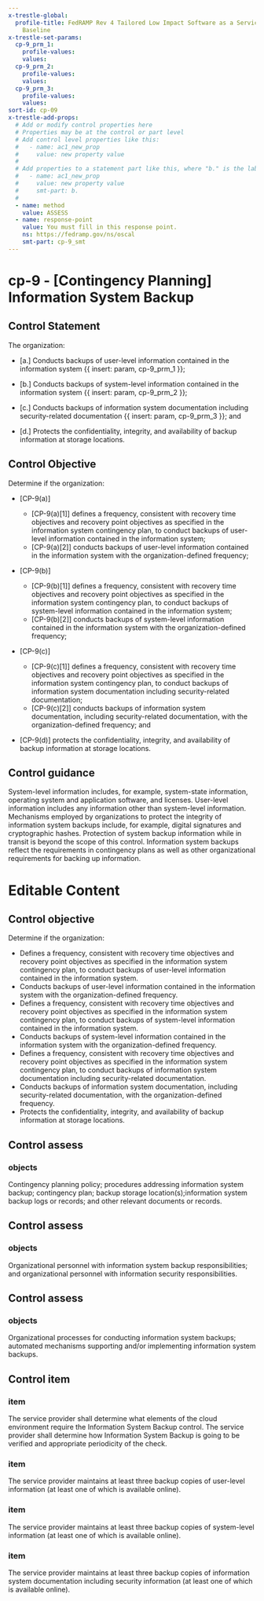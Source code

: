 ```yaml
---
x-trestle-global:
  profile-title: FedRAMP Rev 4 Tailored Low Impact Software as a Service (LI-SaaS)
    Baseline
x-trestle-set-params:
  cp-9_prm_1:
    profile-values:
    values:
  cp-9_prm_2:
    profile-values:
    values:
  cp-9_prm_3:
    profile-values:
    values:
sort-id: cp-09
x-trestle-add-props:
  # Add or modify control properties here
  # Properties may be at the control or part level
  # Add control level properties like this:
  #   - name: ac1_new_prop
  #     value: new property value
  #
  # Add properties to a statement part like this, where "b." is the label of the target statement part
  #   - name: ac1_new_prop
  #     value: new property value
  #     smt-part: b.
  #
  - name: method
    value: ASSESS
  - name: response-point
    value: You must fill in this response point.
    ns: https://fedramp.gov/ns/oscal
    smt-part: cp-9_smt
---
```


# cp-9 - \[Contingency Planning\] Information System Backup

## Control Statement

The organization:

- \[a.\] Conducts backups of user-level information contained in the information system {{ insert: param, cp-9_prm_1 }};

- \[b.\] Conducts backups of system-level information contained in the information system {{ insert: param, cp-9_prm_2 }};

- \[c.\] Conducts backups of information system documentation including security-related documentation {{ insert: param, cp-9_prm_3 }}; and

- \[d.\] Protects the confidentiality, integrity, and availability of backup information at storage locations.

## Control Objective

Determine if the organization:

- \[CP-9(a)\]

  - \[CP-9(a)[1]\] defines a frequency, consistent with recovery time objectives and recovery point objectives as specified in the information system contingency plan, to conduct backups of user-level information contained in the information system;
  - \[CP-9(a)[2]\] conducts backups of user-level information contained in the information system with the organization-defined frequency;

- \[CP-9(b)\]

  - \[CP-9(b)[1]\] defines a frequency, consistent with recovery time objectives and recovery point objectives as specified in the information system contingency plan, to conduct backups of system-level information contained in the information system;
  - \[CP-9(b)[2]\] conducts backups of system-level information contained in the information system with the organization-defined frequency;

- \[CP-9(c)\]

  - \[CP-9(c)[1]\] defines a frequency, consistent with recovery time objectives and recovery point objectives as specified in the information system contingency plan, to conduct backups of information system documentation including security-related documentation;
  - \[CP-9(c)[2]\] conducts backups of information system documentation, including security-related documentation, with the organization-defined frequency; and

- \[CP-9(d)\] protects the confidentiality, integrity, and availability of backup information at storage locations.

## Control guidance

System-level information includes, for example, system-state information, operating system and application software, and licenses. User-level information includes any information other than system-level information. Mechanisms employed by organizations to protect the integrity of information system backups include, for example, digital signatures and cryptographic hashes. Protection of system backup information while in transit is beyond the scope of this control. Information system backups reflect the requirements in contingency plans as well as other organizational requirements for backing up information.

# Editable Content

<!-- Make additions and edits below -->
<!-- The above represents the contents of the control as received by the profile, prior to additions. -->
<!-- If the profile makes additions to the control, they will appear below. -->
<!-- The above markdown may not be edited but you may edit the content below, and/or introduce new additions to be made by the profile. -->
<!-- If there is a yaml header at the top, parameter values may be edited. Use --set-parameters to incorporate the changes during assembly. -->
<!-- The content here will then replace what is in the profile for this control, after running profile-assemble. -->
<!-- The added parts in the profile for this control are below.  You may edit them and/or add new ones. -->
<!-- Each addition must have a heading either of the form ## Control my_addition_name -->
<!-- or ## Part a. (where the a. refers to one of the control statement labels.) -->
<!-- "## Control" parts are new parts added after the statement part. -->
<!-- "## Part" parts are new parts added into the top-level statement part with that label. -->
<!-- Subparts may be added with nested hash levels of the form ### My Subpart Name -->
<!-- underneath the parent ## Control or ## Part being added -->
<!-- See https://ibm.github.io/compliance-trestle/tutorials/ssp_profile_catalog_authoring/ssp_profile_catalog_authoring for guidance. -->

## Control objective

Determine if the organization:

* Defines a frequency, consistent with recovery time objectives and recovery point objectives as specified in the information system contingency plan, to conduct backups of user-level information contained in the information system.
* Conducts backups of user-level information contained in the information system with the organization-defined frequency.
* Defines a frequency, consistent with recovery time objectives and recovery point objectives as specified in the information system contingency plan, to conduct backups of system-level information contained in the information system.
* Conducts backups of system-level information contained in the information system with the organization-defined frequency.
* Defines a frequency, consistent with recovery time objectives and recovery point objectives as specified in the information system contingency plan, to conduct backups of information system documentation including security-related documentation.
* Conducts backups of information system documentation, including security-related documentation, with the organization-defined frequency.
* Protects the confidentiality, integrity, and availability of backup information at storage locations.

## Control assess

### objects

Contingency planning policy; procedures addressing information system backup; contingency plan; backup storage location(s);information system backup logs or records; and other relevant documents or records.

## Control assess

### objects

Organizational personnel with information system backup responsibilities; and organizational personnel with information security responsibilities.

## Control assess

### objects

Organizational processes for conducting information system backups; automated mechanisms supporting and/or implementing information system backups.

## Control item

### item

The service provider shall determine what elements of the cloud environment require the Information System Backup control. The service provider shall determine how Information System Backup is going to be verified and appropriate periodicity of the check.

### item

The service provider maintains at least three backup copies of user-level information (at least one of which is available online).

### item

The service provider maintains at least three backup copies of system-level information (at least one of which is available online).

### item

The service provider maintains at least three backup copies of information system documentation including security information (at least one of which is available online).

